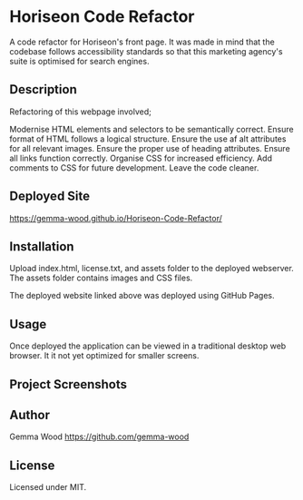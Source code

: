 # Horiseon Code Refactor

A code refactor for Horiseon's front page. It was made in mind that the codebase follows accessibility standards so that this marketing agency's suite is optimised for search engines.

## Description

Refactoring of this webpage involved;

Modernise HTML elements and selectors to be semantically correct.
Ensure format of HTML follows a logical structure.
Ensure the use af alt attributes for all relevant images.
Ensure the proper use of heading attributes.
Ensure all links function correctly.
Organise CSS for increased efficiency.
Add comments to CSS for future development.
Leave the code cleaner.

## Deployed Site

https://gemma-wood.github.io/Horiseon-Code-Refactor/

## Installation

Upload index.html, license.txt, and assets folder to the deployed webserver. The assets folder contains images and CSS files.

The deployed website linked above was deployed using GitHub Pages.

## Usage
Once deployed the application can be viewed in a traditional desktop web browser. It it not yet optimized for smaller screens.

## Project Screenshots



## Author

Gemma Wood https://github.com/gemma-wood

## License

Licensed under MIT.
